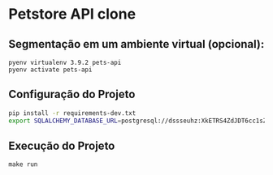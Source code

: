 # Petstore API clone

## Segmentação em um ambiente virtual (opcional):

```
pyenv virtualenv 3.9.2 pets-api
pyenv activate pets-api
```

## Configuração do Projeto

```sh
pip install -r requirements-dev.txt
export SQLALCHEMY_DATABASE_URL=postgresql://dssseuhz:XkETRS4ZdJDT6cc1sZOI8VwaxkrqgdSr@tuffi.db.elephantsql.com:5432/dssseuhz
```
## Execução do Projeto

```
make run
```